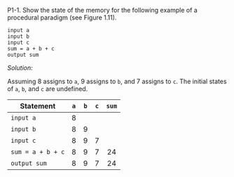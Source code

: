 P1-1. Show the state of the memory for the following example of a procedural
      paradigm (see Figure 1.11).

```
input a  
input b  
input c  
sum = a + b + c  
output sum  
```

*Solution:*  

Assuming 8 assigns to `a`, 9 assigns to `b`, and 7 assigns to `c`.
The initial states of `a`, `b`, and `c` are undefined.

| Statement         | `a` | `b` | `c` | `sum` |
|-------------------|:---:|:---:|:---:|:-----:|
| `input a`         |  8  |     |     |       |
| `input b`         |  8  |  9  |     |       |
| `input c`         |  8  |  9  |  7  |       |
| `sum = a + b + c` |  8  |  9  |  7  |   24  |
| `output sum`      |  8  |  9  |  7  |   24  |
